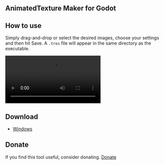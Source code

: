 ## AnimatedTexture Maker for Godot

## How to use
Simply drag-and-drop or select the desired images, choose your settings and then hit Save. A `.tres` file will appear in the same directory as the executable.


<video src="https://user-images.githubusercontent.com/49322676/133469616-9ec86269-d6dc-4546-b64d-3f5eadde372d.mp4" controls="controls" style="max-width: 730px;"></video>


## Download
* [Windows](https://github.com/pattlebass/Godot-Animated-Texture-Maker/releases/latest)

## Donate
If you find this tool useful, consider donating.
[Donate](https://www.paypal.me/pattlebass)
